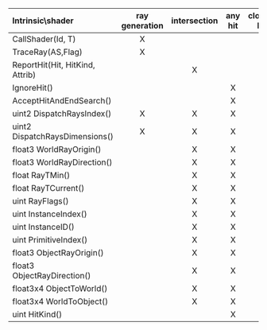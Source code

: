 |Intrinsic\shader|ray generation|intersection|any hit|closest hit|miss|callable|
|:---|:---:|:---:|:---:|:---:|:---:|:---:|
|CallShader(Id, T)                          |X| | |X|X|X|
|TraceRay(AS,Flag)                          |X| | |X|X| |
|ReportHit(Hit, HitKind, Attrib)            | |X| | | | |
|IgnoreHit()                                | | |X| | | |
|AcceptHitAndEndSearch()                    | | |X| | | |
| uint2 DispatchRaysIndex()					|X|X|X|X|X|X|
| uint2 DispatchRaysDimensions()			|X|X|X|X|X|X|
| float3 WorldRayOrigin()					| |X|X|X|X| |
| float3 WorldRayDirection()				| |X|X|X|X| |
| float RayTMin()							| |X|X|X|X| |
| float RayTCurrent()						| |X|X|X|X| |
| uint RayFlags()							| |X|X|X|X| |
| uint InstanceIndex()						| |X|X|X| | |
| uint InstanceID()							| |X|X|X| | |
| uint PrimitiveIndex()						| |X|X|X| | |
| float3 ObjectRayOrigin()					| |X|X|X| | |
| float3 ObjectRayDirection()				| |X|X|X| | |
| float3x4 ObjectToWorld()					| |X|X|X| | |
| float3x4 WorldToObject()					| |X|X|X| | |
| uint HitKind()							| | |X|X| | |